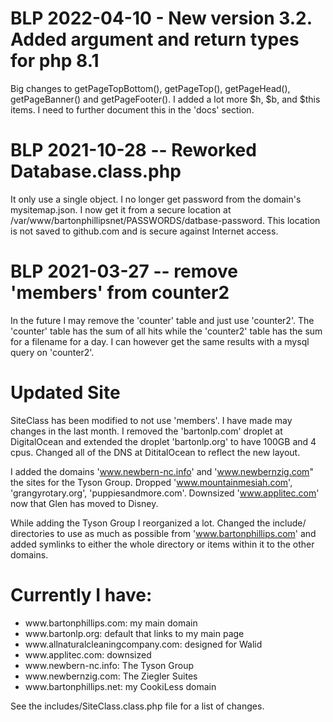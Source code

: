 # BLP 2022-04-10 - New version 3.2. Added argument and return types for php 8.1
Big changes to getPageTopBottom(), getPageTop(), getPageHead(), getPageBanner() and getPageFooter().
I added a lot more $h, $b, and $this items. I need to further document this in the 'docs' section.

# BLP 2021-10-28 -- Reworked Database.class.php

It only use a single object. I no longer get password from the domain's mysitemap.json. I now get it from a secure location at
/var/www/bartonphillipsnet/PASSWORDS/datbase-password. This location is not saved to github.com and is secure against Internet access.

# BLP 2021-03-27 -- remove 'members' from counter2

In the future I may remove the 'counter' table and just use 'counter2'. The 'counter' table has the sum of all hits while the 
'counter2' table has the sum for a filename for a day. I can however get the same results with a mysql query on 'counter2'.

# Updated Site

SiteClass has been modified to not use 'members'.
I have made may changes in the last month. I removed the 'bartonlp.com' droplet at DigitalOcean and extended the droplet 'bartonlp.org'
to have 100GB and 4 cpus. Changed all of the DNS at DititalOcean to reflect the new layout.

I added the domains 'www.newbern-nc.info' and 'www.newbernzig.com" the sites for the Tyson Group. Dropped 'www.mountainmesiah.com', 'grangyrotary.org', 
'puppiesandmore.com'. Downsized 'www.applitec.com' now that Glen has moved to Disney.

While adding the Tyson Group I reorganized a lot. Changed the include/ directories to use as much as possible from 'www.bartonphillips.com' 
and added symlinks to either the whole directory or items within it to the other domains.

# Currently I have:  
<ul>
<li>www.bartonphillips.com: my main domain</li>
<li>www.bartonlp.org: default that links to my main page</li>
<li>www.allnaturalcleaningcompany.com: designed for Walid</li>
<li>www.applitec.com: downsized</li>
<li>www.newbern-nc.info: The Tyson Group</li>
<li>www.newbernzig.com: The Ziegler Suites</li>
<li>www.bartonphillips.net: my CookiLess domain</li>
</ul>

See the includes/SiteClass.class.php file for a list of changes.
